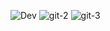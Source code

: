 ![Dev](https://github.com/Jayanthsomuri/Devops/assets/69779313/b7d3bfc2-a49e-4df9-ad75-0c3ab7d9d806)
![git-2](https://github.com/Jayanthsomuri/Devops/assets/69779313/89995cf2-45bb-4b72-8eb6-c20a2a08b418)
![git-3](https://github.com/Jayanthsomuri/Devops/assets/69779313/43c59779-0f90-48d3-beb9-6d729659ec54)
